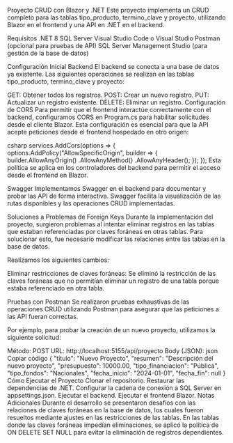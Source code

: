 Proyecto CRUD con Blazor y .NET
Este proyecto implementa un CRUD completo para las tablas tipo_producto, termino_clave y proyecto, utilizando Blazor en el frontend y una API en .NET en el backend.

Requisitos
.NET 8
SQL Server
Visual Studio Code o Visual Studio
Postman (opcional para pruebas de API)
SQL Server Management Studio (para gestión de la base de datos)

Configuración Inicial
Backend
El backend se conecta a una base de datos ya existente. Las siguientes operaciones se realizan en las tablas tipo_producto, termino_clave y proyecto:

GET: Obtener todos los registros.
POST: Crear un nuevo registro.
PUT: Actualizar un registro existente.
DELETE: Eliminar un registro.
Configuración de CORS
Para permitir que el frontend interactúe correctamente con el backend, configuramos CORS en Program.cs para habilitar solicitudes desde el cliente Blazor. Esta configuración es esencial para que la API acepte peticiones desde el frontend hospedado en otro origen:

csharp
services.AddCors(options =>
{
    options.AddPolicy("AllowSpecificOrigin",
        builder =>
        {
            builder.AllowAnyOrigin()
                   .AllowAnyMethod()
                   .AllowAnyHeader();
        });
});
Esta política se aplica en los controladores del backend para permitir el acceso desde el frontend en Blazor.

Swagger
Implementamos Swagger en el backend para documentar y probar las API de forma interactiva. Swagger facilita la visualización de las rutas disponibles y las operaciones CRUD implementadas.

Soluciones a Problemas de Foreign Keys
Durante la implementación del proyecto, surgieron problemas al intentar eliminar registros en las tablas que estaban referenciadas por claves foráneas en otras tablas. Para solucionar esto, fue necesario modificar las relaciones entre las tablas en la base de datos.

Realizamos los siguientes cambios:

Eliminar restricciones de claves foráneas: Se eliminó la restricción de las claves foráneas que no permitían eliminar un registro de una tabla porque estaba referenciado en otra tabla.

Pruebas con Postman
Se realizaron pruebas exhaustivas de las operaciones CRUD utilizando Postman para asegurar que las peticiones a las API fueran correctas.

Por ejemplo, para probar la creación de un nuevo proyecto, utilizamos la siguiente solicitud:

Método: POST
URL: http://localhost:5155/api/proyecto
Body (JSON):
json
Copiar código
{
  "titulo": "Nuevo Proyecto",
  "resumen": "Descripción del nuevo proyecto",
  "presupuesto": 10000.00,
  "tipo_financiacion": "Pública",
  "tipo_fondos": "Nacionales",
  "fecha_inicio": "2024-01-01",
  "fecha_fin": null
}
Cómo Ejecutar el Proyecto
Clonar el repositorio.
Restaurar las dependencias de .NET.
Configurar la cadena de conexión a SQL Server en appsettings.json.
Ejecutar el backend.
Ejecutar el frontend Blazor.
Notas Adicionales
Durante el desarrollo se presentaron desafíos con las relaciones de claves foráneas en la base de datos, los cuales fueron resueltos mediante ajustes en las restricciones de las tablas. En las tablas donde las claves foráneas impedían eliminaciones, se aplicó la política de ON DELETE SET NULL para evitar la eliminación de registros dependientes.

